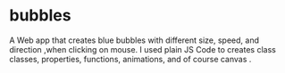 # bubbles
A Web app that creates blue bubbles with different size, speed, and direction ,when clicking on mouse. I used plain JS Code to creates class classes, properties, functions, animations, and of course canvas .
